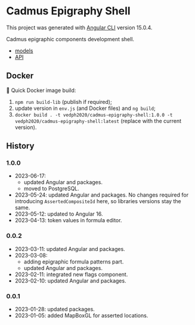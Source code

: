 # Cadmus Epigraphy Shell

This project was generated with [Angular CLI](https://github.com/angular/angular-cli) version 15.0.4.

Cadmus epigraphic components development shell.

- [models](https://github.com/vedph/cadmus-epigraphy)
- [API](https://github.com/vedph/cadmus-epigraphy-api)

## Docker

🐋 Quick Docker image build:

1. `npm run build-lib` (publish if required);
2. update version in `env.js` (and Docker files) and `ng build`;
3. `docker build . -t vedph2020/cadmus-epigraphy-shell:1.0.0 -t vedph2020/cadmus-epigraphy-shell:latest` (replace with the current version).

## History

### 1.0.0

- 2023-06-17:
  - updated Angular and packages.
  - moved to PostgreSQL.
- 2023-05-24: updated Angular and packages. No changes required for introducing `AssertedCompositeId` here, so libraries versions stay the same.
- 2023-05-12: updated to Angular 16.
- 2023-04-13: token values in formula editor.

### 0.0.2

- 2023-03-11: updated Angular and packages.
- 2023-03-08:
  - adding epigraphic formula patterns part.
  - updated Angular and packages.
- 2023-02-11: integrated new flags component.
- 2023-02-10: updated Angular and packages.

### 0.0.1

- 2023-01-28: updated packages.
- 2023-01-05: added MapBoxGL for asserted locations.
